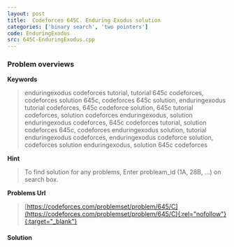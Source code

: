```yaml
---
layout: post
title:  Codeforces 645C. Enduring Exodus solution
categories: ['binary search', 'two pointers']
code: EnduringExodus
src: 645C-EnduringExodus.cpp
---
```

### **Problem overviews**

**Keywords**
> enduringexodus codeforces tutorial, tutorial 645c codeforces, codeforces solution 645c, codeforces 645c solution, enduringexodus tutorial codeforces, 645c codeforce solution, 645c tutorial codeforces, solution codeforces enduringexodus, solution enduringexodus codeforces, 645c codeforces tutorial, solution codeforces 645c, codeforces enduringexodus solution, tutorial enduringexodus codeforces, enduringexodus codeforce solution, codeforces solution enduringexodus, solution 645c codeforces

**Hint**
> To find solution for any problems, Enter probleam_id (1A, 28B, ...) on search box. 

**Problems Url**
> [https://codeforces.com/problemset/problem/645/C](https://codeforces.com/problemset/problem/645/C){:rel="nofollow"}{:target="_blank"}

#### **Solution**



